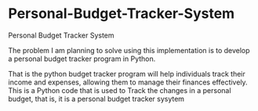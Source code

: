 # Personal-Budget-Tracker-System
Personal Budget Tracker System

The problem I am planning to solve using this implementation is to develop a personal budget tracker program in Python.

That is the python budget tracker program will help individuals track their income and expenses, allowing them to manage their finances effectively.
This is a Python code that is used to Track the changes in a personal budget, that is, it is a personal budget tracker sysytem  
